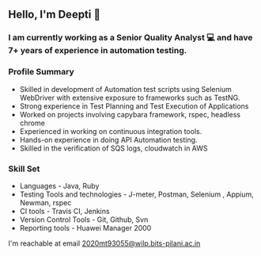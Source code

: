 ## Hello, I'm Deepti :wave:

### I am currently working as a Senior Quality Analyst :computer: and have 7+ years of experience in automation testing.
  
### Profile Summary
* Skilled in development of Automation test scripts using Selenium WebDriver with extensive exposure to frameworks such as TestNG.
* Strong experience in Test Planning and Test Execution of Applications
* Worked on projects involving capybara framework, rspec, headless chrome
* Experienced in working on continuous integration tools.
* Hands-on experience in doing API Automation testing.
* Skilled in the verification of SQS logs, cloudwatch in AWS

### Skill Set
* Languages - Java, Ruby
* Testing Tools and technologies - J-meter, Postman, Selenium , Appium, Newman, rspec
* CI tools - Travis CI, Jenkins
* Version Control Tools - Git, Github, Svn
* Reporting tools - Huawei Manager 2000

I'm reachable at email 2020mt93055@wilp.bits-pilani.ac.in

